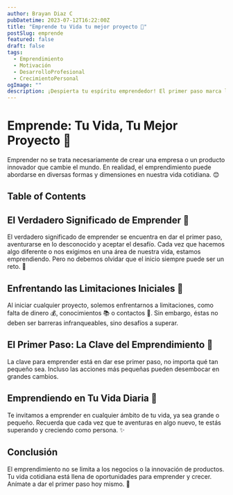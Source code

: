 ```yaml
---
author: Brayan Diaz C
pubDatetime: 2023-07-12T16:22:00Z
title: "Emprende tu Vida tu mejor proyecto 🚀"
postSlug: emprende
featured: false
draft: false
tags:
  - Emprendimiento
  - Motivación
  - DesarrolloProfesional
  - CrecimientoPersonal
ogImage: ""
description: ¡Despierta tu espíritu emprendedor! El primer paso marca la diferencia, iniciar es el primer paso. Si cabe en tu mente, cabe en tu mundo.
---
```


# Emprende: Tu Vida, Tu Mejor Proyecto 🚀

Emprender no se trata necesariamente de crear una empresa o un producto innovador que cambie el mundo. En realidad, el emprendimiento puede abordarse en diversas formas y dimensiones en nuestra vida cotidiana. 😊

## Table of Contents

## El Verdadero Significado de Emprender 🌈

El verdadero significado de emprender se encuentra en dar el primer paso, aventurarse en lo desconocido y aceptar el desafío. Cada vez que hacemos algo diferente o nos exigimos en una área de nuestra vida, estamos emprendiendo. Pero no debemos olvidar que el inicio siempre puede ser un reto. 🚀

## Enfrentando las Limitaciones Iniciales 🚧

Al iniciar cualquier proyecto, solemos enfrentarnos a limitaciones, como falta de dinero 💰, conocimientos 📚 o contactos 🤝. Sin embargo, éstas no deben ser barreras infranqueables, sino desafíos a superar.

## El Primer Paso: La Clave del Emprendimiento 👣

La clave para emprender está en dar ese primer paso, no importa qué tan pequeño sea. Incluso las acciones más pequeñas pueden desembocar en grandes cambios.

## Emprendiendo en Tu Vida Diaria 👏

Te invitamos a emprender en cualquier ámbito de tu vida, ya sea grande o pequeño. Recuerda que cada vez que te aventuras en algo nuevo, te estás superando y creciendo como persona. ✨

## Conclusión

El emprendimiento no se limita a los negocios o la innovación de productos. Tu vida cotidiana está llena de oportunidades para emprender y crecer. Anímate a dar el primer paso hoy mismo. 💪
